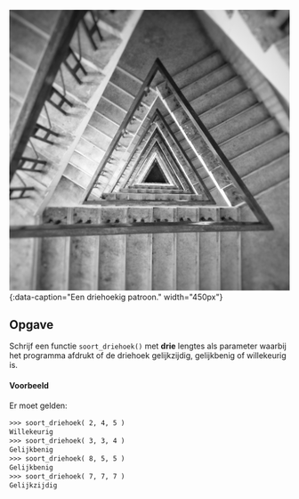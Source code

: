 ![Driehoeken](media/triangles.jpg "Driehoeken"){:data-caption="Een driehoekig patroon." width="450px"}

## Opgave
Schrijf een functie `soort_driehoek()` met **drie** lengtes als parameter waarbij het programma afdrukt of de driehoek gelijkzijdig, gelijkbenig of willekeurig is.

#### Voorbeeld
Er moet gelden:
```
>>> soort_driehoek( 2, 4, 5 )
Willekeurig
>>> soort_driehoek( 3, 3, 4 )
Gelijkbenig
>>> soort_driehoek( 8, 5, 5 )
Gelijkbenig
>>> soort_driehoek( 7, 7, 7 )
Gelijkzijdig
```
